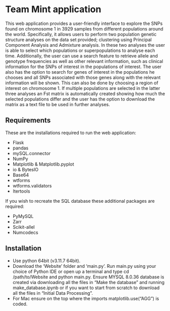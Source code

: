 # Team Mint application 
This web application provides a user-friendly interface to explore the SNPs found on chromosome 1 in 3929 samples from different populations around the world. Specifically, it allows users to perform two population genetic structure analyses on the data set provided; clustering using Principal Component Analysis and Admixture analysis. In these two analyses the user is able to select which populations or superpopulations to analyse each time. Additionally, the user can use a search feature to retrieve allele and genotype frequencies as well as other relevant information, such as clinical information for the SNPs of interest in the populations of interest. The user also has the option to search for genes of interest in the populations he chooses and all SNPs associated with those genes along with the relevant information will be shown. This can also be done by choosing a region of interest on chromosome 1. If multiple populations are selected in the latter three analyses an Fst matrix is automatically created showing how much the selected populations differ and the user has the option to download the matrix as a text file to be used in further analyses. 
## Requirements
These are the installations required to run the web application:
- Flask
- pandas
- mySQL.connector
- NumPy
- Matplotlib & Matplotlib.pyplot
- io & BytesIO
- Base64
- wtforms
- wtforms.validators
- Itertools
<!-- end of the list -->
If you wish to recreate the SQL database these additional packages are required:
- PyMySQL
- Zarr
- Scikit-allel
- Numcodecs
<!-- end of the list -->
## Installation
- Use python 64bit (v3.11.7 64bit).
- Download the ‘Website’ folder and ‘main.py’. Run main.py using your choice of Python IDE or open up a terminal and type cd /path/to/Website and python main.py. Ensure MYSQL 8.0.36 database is created via downloading all the files in “Make the database” and running make_database.ipynb or if you want to start from scratch to download all the files in “Initial Data Processing”.
- For Mac ensure on the top where the imports matplotlib.use(“AGG”) is coded.
